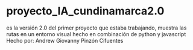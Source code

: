 # proyecto_IA_cundinamarca2.0
es la versión 2.0 del primer proyecto que estaba trabajando, muestra las rutas en un entorno visual hecho en combinación de python y javascript
Hecho por: Andrew Giovanny Pinzón Cifuentes
